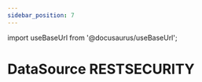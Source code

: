 ```yaml
---
sidebar_position: 7
---
```


import useBaseUrl from '@docusaurus/useBaseUrl';

# DataSource RESTSECURITY